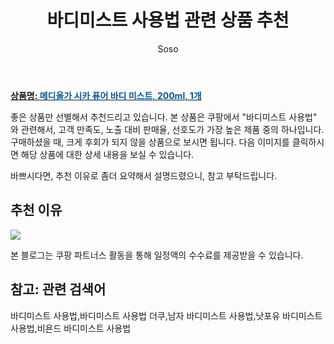 ﻿---
layout: post
title:  "바디미스트 사용법 관련 상품 추천"
author: Soso
categories: [ 디지털/가전]
tags: [바디미스트 사용법,바디미스트 사용법 더쿠,남자 바디미스트 사용법,낫포유 바디미스트 사용법,비욘드 바디미스트 사용법]
image: https://ads-partners.coupang.com/image1/p_3PWrhq0yD_Dehup1CXae-i0FyjBwxEDWTSgW-jwviGvxhN1CjY6UKbk9u_s2UxcaMqXIwCs-lvee8b3alGgBkI2vmMZ1_QWwbSGyr_b6EwcUj-jlfJyBvqSSITdFTO-ur3vdMKcoLIl5bdcPpy_ww0ZTiACYFDMJQaggSAfmmaP_5Ohm-GzCEkzzGWUHrqdIhW8k6WqTsgxQpnN46mTFtT_uVcyMJ03Z5Eibe7p1XJw9GfclnJ3e01FdcY76JzA5rExxFY-znOCiFruc-5ZdjapoyJk14U7y9k_KnJ-vOLOHmpEq-XFEiCxw== 
description: "쿠팡에서 바디미스트 사용법 관련 상품으로 가장 고객 선호도가 높은 제품 중 하나입니다."
---

<a href="https://link.coupang.com/re/AFFSDP?lptag=AF5673682&pageKey=6574016920&itemId=19305613244&vendorItemId=86690167111&traceid=V0-153-b5eff2fb894c1989&clickBeacon=9Hf0okw60mJnisY59GbBWDGdzd8QgffmRcTG-FHr4u9-rCGRC58VRggkVZaTwoUb2Fu8YjxNn5uBsxp2Y5_SFmX8mLCk-oVC7vuFA-X-pYGAVCld6-4YSDFfR0hhs7032COvwf0MW-eWR8UrqR5WsnrUQBvu37lwwM_6AnZaSvAI3OC-1PW7Hdizr4-7pZsRgjs4RaNj4oabZ-VaIEsT7_dwYmSZXs43w1OTE8IXL2tnQgWjiUntnYnEBpcRSWlOGWKxs3ILVt0LP8YvhAiLa1TAV4QUAOLs5ypYpUsk_hI9Su2SiQ95992C5U6m6VQ14YjXWhoAoXHHDeGqwSHeGNjaGz3b19rGNLo_HcrD2vceWdIgg9i1BcyFIA6N89jL9BNsq9BAfbVTrBPA6wyUU_PhCO8itdzZbIvv0MD6QvG9uCg3Y5vW_fkhu21x67-BV3avWIZ_lCOEXmeY-pKwENBKapNXG4A8vrfiLYB6ZFvlC8qorKjN8PM0leu8QtBKrjHFd8MCtOKcuI6UiNGMXM0ZhIniHwudRsBx8BRwsI1eeNIg4iWBh0cQDfv3Pix0yWzrEkokF1mX17BhqI8jo_MX3JHuItiDeiZSVeqkXL9Bz3J96PVJE-V83IohVWB32xcKt5ihG9Y7k0cuSMOHPpDCVnHdF61HEllMheKELGSbUd8CuKnzsJBw1Rsi1QhL6vuzlgD3FsT6RwktKdkCmcHUnDyDOGgG66XfRwQ7_R3CTjQrzK6-uflw5jQM1M90eA0da_4cvOyFg_xQotwB8S1H2BzGwdPTBWRHeFGNEPyKwmyJExbD4P23z-MxWNlRqwuP-t0echUKV_r3WLS7fVsklRhyo-g_AiwSiHLxl4-iEu_oCiyYi8elp_1PIv1piPYZb2StTaX6ac2UW1GDrxRNTKiPPcaU&requestid=20240206144958548154813813&token=31850C%7CMIXED"><b>상품명: <font color='#01579B'>메디올가 시카 퓨어 바디 미스트, 200ml, 1개</font></b></a>

좋은 상품만 선별해서 추천드리고 있습니다.
본 상품은 쿠팡에서 "바디미스트 사용법" 와 관련해서, 고객 만족도, 노출 대비 판매율, 선호도가 가장 높은 제품 중의 하나입니다.
구매하셨을 때, 크게 후회가 되지 않을 상품으로 보시면 됩니다. 
다음 이미지를 클릭하시면 해당 상품에 대한 상세 내용을 보실 수 있습니다.

바쁘시다면, 추천 이유로 좀더 요약해서 설명드렸으니, 참고 부탁드립니다.

## 추천 이유 

<a href="https://link.coupang.com/re/AFFSDP?lptag=AF5673682&pageKey=6574016920&itemId=19305613244&vendorItemId=86690167111&traceid=V0-153-b5eff2fb894c1989&clickBeacon=9Hf0okw60mJnisY59GbBWDGdzd8QgffmRcTG-FHr4u9-rCGRC58VRggkVZaTwoUb2Fu8YjxNn5uBsxp2Y5_SFmX8mLCk-oVC7vuFA-X-pYGAVCld6-4YSDFfR0hhs7032COvwf0MW-eWR8UrqR5WsnrUQBvu37lwwM_6AnZaSvAI3OC-1PW7Hdizr4-7pZsRgjs4RaNj4oabZ-VaIEsT7_dwYmSZXs43w1OTE8IXL2tnQgWjiUntnYnEBpcRSWlOGWKxs3ILVt0LP8YvhAiLa1TAV4QUAOLs5ypYpUsk_hI9Su2SiQ95992C5U6m6VQ14YjXWhoAoXHHDeGqwSHeGNjaGz3b19rGNLo_HcrD2vceWdIgg9i1BcyFIA6N89jL9BNsq9BAfbVTrBPA6wyUU_PhCO8itdzZbIvv0MD6QvG9uCg3Y5vW_fkhu21x67-BV3avWIZ_lCOEXmeY-pKwENBKapNXG4A8vrfiLYB6ZFvlC8qorKjN8PM0leu8QtBKrjHFd8MCtOKcuI6UiNGMXM0ZhIniHwudRsBx8BRwsI1eeNIg4iWBh0cQDfv3Pix0yWzrEkokF1mX17BhqI8jo_MX3JHuItiDeiZSVeqkXL9Bz3J96PVJE-V83IohVWB32xcKt5ihG9Y7k0cuSMOHPpDCVnHdF61HEllMheKELGSbUd8CuKnzsJBw1Rsi1QhL6vuzlgD3FsT6RwktKdkCmcHUnDyDOGgG66XfRwQ7_R3CTjQrzK6-uflw5jQM1M90eA0da_4cvOyFg_xQotwB8S1H2BzGwdPTBWRHeFGNEPyKwmyJExbD4P23z-MxWNlRqwuP-t0echUKV_r3WLS7fVsklRhyo-g_AiwSiHLxl4-iEu_oCiyYi8elp_1PIv1piPYZb2StTaX6ac2UW1GDrxRNTKiPPcaU&requestid=20240206144958548154813813&token=31850C%7CMIXED"><img src="https://thumbnail8.coupangcdn.com/thumbnails/remote/q89/image/vendor_inventory/079a/134fa57babaca76eea38f1dc76e9c71d834e6feb797ad86bee91d4fe0400.jpg"></a> 

본 블로그는 쿠팡 파트너스 활동을 통해 일정액의 수수료를 제공받을 수 있습니다.

## 참고: 관련 검색어    
바디미스트 사용법,바디미스트 사용법 더쿠,남자 바디미스트 사용법,낫포유 바디미스트 사용법,비욘드 바디미스트 사용법